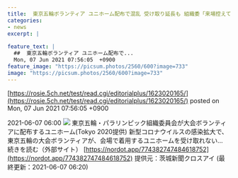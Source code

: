 ```yaml
---
title:  東京五輪ボランティア ユニホーム配布で混乱 受け取り延長も 組織委「来場控えて」  
categories:
- news
excerpt: |
  
feature_text: |
  ##  東京五輪ボランティア ユニホーム配布で...
  Mon, 07 Jun 2021 07:56:05  +0900
feature_image: "https://picsum.photos/2560/600?image=733"
image: "https://picsum.photos/2560/600?image=733"
---
```


[https://rosie.5ch.net/test/read.cgi/editorialplus/1623020165/](https://rosie.5ch.net/test/read.cgi/editorialplus/1623020165/)
posted on Mon, 07 Jun 2021 07:56:05  +0900

<!--more-->

2021-06-07 06:00 ![](https://contents.oricon.co.jp/upimg/article/3/1538/1538474/detail/img400/9b0da5fb92c04f218cb08f248611ff609f99c0fa88a9a886c70c102dc1f27980.jpg) 東京五輪・パラリンピック組織委員会が大会ボランティアに配布するユニホーム(Tokyo 2020提供) 新型コロナウイルスの感染拡大で、東京五輪の大会ボランティアが、会場で着用するユニホームを受け取れない... 続きを読む（外部サイト） [https://nordot.app/774382747484618752](https://nordot.app/774382747484618752) 提供元：茨城新聞クロスアイ (最終更新：2021-06-07 06:20)

